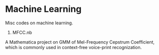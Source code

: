 # Machine Learning

Misc codes on machine learning.

1. MFCC.nb

A Mathematica project on GMM of Mel-Frequency Cepstrum Coefficient,
which is commonly used in context-free voice-print recognization.
